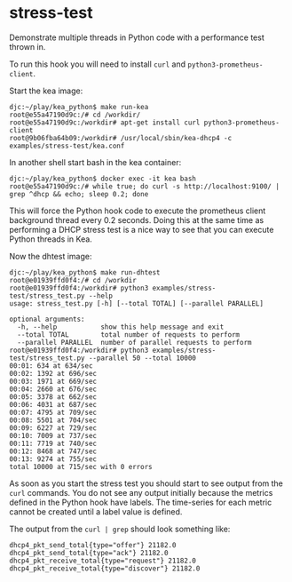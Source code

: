 # stress-test
Demonstrate multiple threads in Python code with a performance test thrown in.

To run this hook you will need to install `curl` and `python3-prometheus-client`.

Start the kea image:
```
djc:~/play/kea_python$ make run-kea
root@e55a47190d9c:/# cd /workdir/
root@e55a47190d9c:/workdir# apt-get install curl python3-prometheus-client
root@9b06fba64b09:/workdir# /usr/local/sbin/kea-dhcp4 -c examples/stress-test/kea.conf
```

In another shell start bash in the kea container:
```
djc:~/play/kea_python$ docker exec -it kea bash
root@e55a47190d9c:/# while true; do curl -s http://localhost:9100/ | grep ^dhcp && echo; sleep 0.2; done
```
This will force the Python hook code to execute the prometheus client background thread every 0.2
seconds.  Doing this at the same time as performing a DHCP stress test is a nice way to see that you
can execute Python threads in Kea.

Now the dhtest image:
```
djc:~/play/kea_python$ make run-dhtest
root@e01939ffd0f4:/# cd /workdir
root@e01939ffd0f4:/workdir# python3 examples/stress-test/stress_test.py --help  
usage: stress_test.py [-h] [--total TOTAL] [--parallel PARALLEL]

optional arguments:
  -h, --help           show this help message and exit
  --total TOTAL        total number of requests to perform
  --parallel PARALLEL  number of parallel requests to perform
root@e01939ffd0f4:/workdir# python3 examples/stress-test/stress_test.py --parallel 50 --total 10000
00:01: 634 at 634/sec
00:02: 1392 at 696/sec
00:03: 1971 at 669/sec
00:04: 2660 at 676/sec
00:05: 3378 at 662/sec
00:06: 4031 at 687/sec
00:07: 4795 at 709/sec
00:08: 5501 at 704/sec
00:09: 6227 at 729/sec
00:10: 7009 at 737/sec
00:11: 7719 at 740/sec
00:12: 8468 at 747/sec
00:13: 9274 at 755/sec
total 10000 at 715/sec with 0 errors
```

As soon as you start the stress test you should start to see output from the `curl` commands.  You do not
see any output initially because the metrics defined in the Python hook have labels.  The time-series for
each metric cannot be created until a label value is defined.

The output from the `curl | grep` should look something like:
```
dhcp4_pkt_send_total{type="offer"} 21182.0
dhcp4_pkt_send_total{type="ack"} 21182.0
dhcp4_pkt_receive_total{type="request"} 21182.0
dhcp4_pkt_receive_total{type="discover"} 21182.0
```
